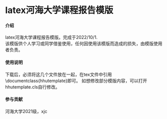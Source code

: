 # latex河海大学课程报告模版

#### 介绍
latex河海大学课程报告模版。完成于2022/10/1.  
该模版供个人学习或同学借鉴使用，任何因使用该模版而造成的损失，由模版使用者负责。


#### 使用说明

下载后，必须将这几个文件放在一起，在tex文件中引用\documentclass{hhutemplate}即可。
如想修改部分模版内容，可以打开hhutemplate.cls自行修改。


#### 参与贡献


河海大学2021级，xjc

